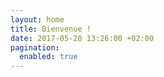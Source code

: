 ```yaml
---
layout: home
title: Bienvenue !
date: 2017-05-28 13:26:00 +02:00
pagination:
  enabled: true
---
```

